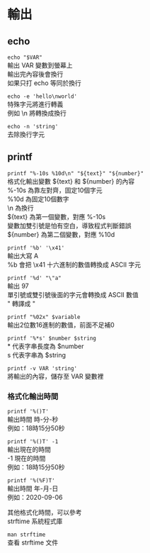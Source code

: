 # 輸出

## echo

`echo "$VAR"`  
輸出 VAR 變數到螢幕上  
輸出完內容後會換行  
如果只打 echo 等同於換行

`echo -e 'hello\nworld'`  
特殊字元將進行轉義  
例如 \n 將轉換成換行

`echo -n 'string'`  
去除換行字元

## printf

`printf "%-10s %10d\n" "${text}" "${number}"`  
格式化輸出變數 ${text} 和 ${number} 的內容  
%-10s 為靠左對齊，固定10個字元  
%10d 為固定10個數字  
\n 為換行  
${text} 為第一個變數，對應 %-10s  
變數加雙引號是怕有空白，導致程式判斷錯誤  
${number} 為第二個變數，對應 %10d

`printf '%b' '\x41'`  
輸出大寫 A  
%b 會把 \x41 十六進制的數值轉換成 ASCII 字元

`printf '%d' "\"a"`  
輸出 97  
單引號或雙引號後面的字元會轉換成 ASCII 數值  
\" 轉譯成 "

`printf "%02x" $variable`  
輸出2位數16進制的數值，前面不足補0

`printf '%*s' $number $string`  
\* 代表字串長度為 $number  
s 代表字串為 $string

`printf -v VAR 'string'`  
將輸出的內容，儲存至 VAR 變數裡

### 格式化輸出時間

`printf '%()T'`  
輸出時間 時-分-秒  
例如：18時15分50秒

`printf '%()T' -1`  
輸出現在的時間  
-1 現在的時間  
例如：18時15分50秒

`printf '%(%F)T'`  
輸出時間 年-月-日  
例如：2020-09-06

其他格式化時間，可以參考  
strftime 系統程式庫

`man strftime`  
查看 strftime 文件

